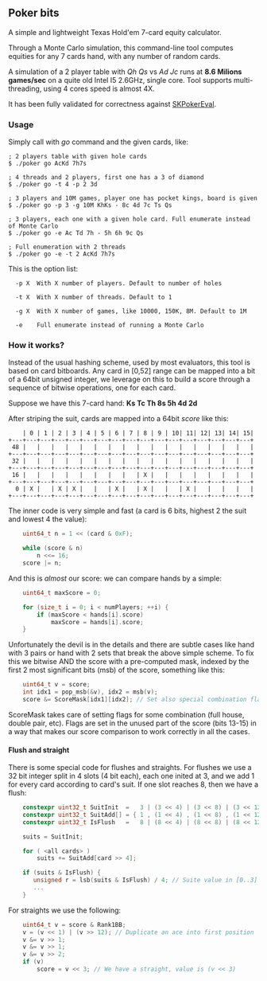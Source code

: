 ## Poker bits

A simple and lightweight Texas Hold'em 7-card equity calculator.

Through a Monte Carlo simulation, this command-line tool computes equities for
any 7 cards hand, with any number of random cards.

A simulation of a 2 player table with *Qh Qs* vs *Ad Jc* runs at **8.6 Milions
games/sec** on a quite old Intel I5 2.6GHz, single core. Tool supports multi-threading,
using 4 cores speed is almost 4X.

It has been fully validated for correctness against
[SKPokerEval](https://github.com/kennethshackleton/SKPokerEval).


### Usage

Simply call with _go_ command and the given cards, like:

```
; 2 players table with given hole cards
$ ./poker go AcKd 7h7s

; 4 threads and 2 players, first one has a 3 of diamond
$ ./poker go -t 4 -p 2 3d

; 3 players and 10M games, player one has pocket kings, board is given
$ ./poker go -p 3 -g 10M KhKs - 8c 4d 7c Ts Qs

; 3 players, each one with a given hole card. Full enumerate instead of Monte Carlo
$ ./poker go -e Ac Td 7h - 5h 6h 9c Qs

; Full enumeration with 2 threads
$ ./poker go -e -t 2 AcKd 7h7s
```


This is the option list:

```
  -p X  With X number of players. Default to number of holes

  -t X  With X number of threads. Default to 1

  -g X  With X number of games, like 10000, 150K, 8M. Default to 1M

  -e    Full enumerate instead of running a Monte Carlo
```


### How it works?

Instead of the usual hashing scheme, used by most evaluators, this tool is based
on card bitboards. Any card in [0,52] range can be mapped into a bit of a 64bit
unsigned integer, we leverage on this to build a score through a sequence
of bitwise operations, one for each card.

Suppose we have this 7-card hand: **Ks Tc Th 8s 5h 4d 2d**

After striping the suit, cards are mapped into a 64bit _score_ like this:

```
    | 0 | 1 | 2 | 3 | 4 | 5 | 6 | 7 | 8 | 9 | 10| 11| 12| 13| 14| 15|
+---+---+---+---+---+---+---+---+---+---+---+---+---+---+---+---+---+
 48 |   |   |   |   |   |   |   |   |   |   |   |   |   |   |   |   |
+---+---+---+---+---+---+---+---+---+---+---+---+---+---+---+---+---+
 32 |   |   |   |   |   |   |   |   |   |   |   |   |   |   |   |   |
+---+---+---+---+---+---+---+---+---+---+---+---+---+---+---+---+---+
 16 |   |   |   |   |   |   |   |   | X |   |   |   |   |   |   |   |
+---+---+---+---+---+---+---+---+---+---+---+---+---+---+---+---+---+
  0 | X |   | X | X |   |   | X |   | X |   |   | X |   |   |   |   |
+---+---+---+---+---+---+---+---+---+---+---+---+---+---+---+---+---+
```

The inner code is very simple and fast (a card is 6 bits, highest 2 the suit
and lowest 4 the value):

```C++
    uint64_t n = 1 << (card & 0xF);

    while (score & n)
        n <<= 16;
    score |= n;
```

And this is *almost* our score: we can compare hands by a simple:

```C++
    uint64_t maxScore = 0;

    for (size_t i = 0; i < numPlayers; ++i) {
        if (maxScore < hands[i].score)
            maxScore = hands[i].score;
    }
```

Unfortunately the devil is in the details and there are subtle cases like hand
with 3 pairs or hand with 2 sets that break the above simple scheme. To fix this
we bitwise AND the score with a pre-computed mask, indexed by the first 2
most significant bits (msb) of the score, something like this:

```C++
    uint64_t v = score;
    int idx1 = pop_msb(&v), idx2 = msb(v);
    score &= ScoreMask[idx1][idx2]; // Set also special combination flags
```

ScoreMask takes care of setting flags for some combination (full house, double
pair, etc). Flags are set in the unused part of the score (bits 13-15)
in a way that makes our score comparison to work correctly in all the cases.


#### Flush and straight
There is some special code for flushes and straights. For flushes we use a 32 bit
integer split in 4 slots (4 bit  each), each one inited at 3, and we add 1 for
every card according to card's suit. If one slot reaches 8, then we have a
flush:

```C++
    constexpr uint32_t SuitInit  =   3 | (3 << 4) | (3 << 8) | (3 << 12);
    constexpr uint32_t SuitAdd[] = { 1 , (1 << 4) , (1 << 8) , (1 << 12) };
    constexpr uint32_t IsFlush   =   8 | (8 << 4) | (8 << 8) | (8 << 12);

    suits = SuitInit;

    for ( <all cards> )
        suits += SuitAdd[card >> 4];

    if (suits & IsFlush) {
       unsigned r = lsb(suits & IsFlush) / 4; // Suite value in [0..3]
       ...
    }
```

For straights we use the following:

```C++
    uint64_t v = score & Rank1BB;
    v = (v << 1) | (v >> 12); // Duplicate an ace into first position
    v &= v >> 1;
    v &= v >> 1;
    v &= v >> 2;
    if (v)
        score = v << 3; // We have a straight, value is (v << 3)
```
